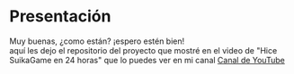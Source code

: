 <h1>
    Presentación
</h1>
<p>
    Muy buenas, ¿como están? ¡espero estén bien! <br>
    aquí les dejo el repositorio del proyecto que mostré en el video de "Hice SuikaGame en 24 horas" que lo puedes ver en mi canal <a href="">Canal de YouTube</a>
</p>